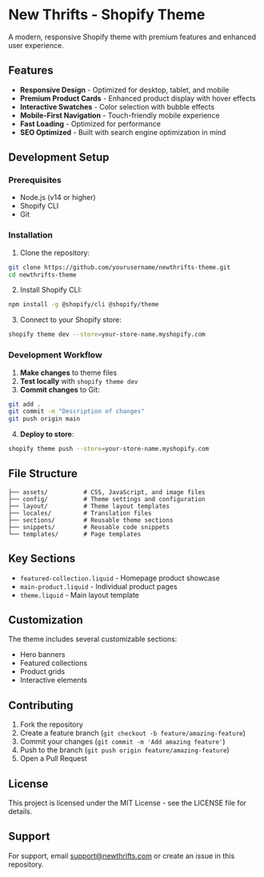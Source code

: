 # New Thrifts - Shopify Theme

A modern, responsive Shopify theme with premium features and enhanced user experience.

## Features

- **Responsive Design** - Optimized for desktop, tablet, and mobile
- **Premium Product Cards** - Enhanced product display with hover effects
- **Interactive Swatches** - Color selection with bubble effects
- **Mobile-First Navigation** - Touch-friendly mobile experience
- **Fast Loading** - Optimized for performance
- **SEO Optimized** - Built with search engine optimization in mind

## Development Setup

### Prerequisites
- Node.js (v14 or higher)
- Shopify CLI
- Git

### Installation

1. Clone the repository:
```bash
git clone https://github.com/yourusername/newthrifts-theme.git
cd newthrifts-theme
```

2. Install Shopify CLI:
```bash
npm install -g @shopify/cli @shopify/theme
```

3. Connect to your Shopify store:
```bash
shopify theme dev --store=your-store-name.myshopify.com
```

### Development Workflow

1. **Make changes** to theme files
2. **Test locally** with `shopify theme dev`
3. **Commit changes** to Git:
```bash
git add .
git commit -m "Description of changes"
git push origin main
```
4. **Deploy to store**:
```bash
shopify theme push --store=your-store-name.myshopify.com
```

## File Structure

```
├── assets/          # CSS, JavaScript, and image files
├── config/          # Theme settings and configuration
├── layout/          # Theme layout templates
├── locales/         # Translation files
├── sections/        # Reusable theme sections
├── snippets/        # Reusable code snippets
└── templates/       # Page templates
```

## Key Sections

- `featured-collection.liquid` - Homepage product showcase
- `main-product.liquid` - Individual product pages
- `theme.liquid` - Main layout template

## Customization

The theme includes several customizable sections:
- Hero banners
- Featured collections
- Product grids
- Interactive elements

## Contributing

1. Fork the repository
2. Create a feature branch (`git checkout -b feature/amazing-feature`)
3. Commit your changes (`git commit -m 'Add amazing feature'`)
4. Push to the branch (`git push origin feature/amazing-feature`)
5. Open a Pull Request

## License

This project is licensed under the MIT License - see the LICENSE file for details.

## Support

For support, email support@newthrifts.com or create an issue in this repository.